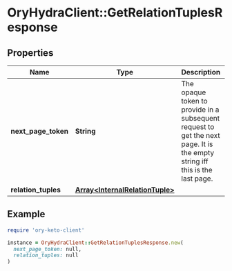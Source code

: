 # OryHydraClient::GetRelationTuplesResponse

## Properties

| Name | Type | Description | Notes |
| ---- | ---- | ----------- | ----- |
| **next_page_token** | **String** | The opaque token to provide in a subsequent request to get the next page. It is the empty string iff this is the last page. | [optional] |
| **relation_tuples** | [**Array&lt;InternalRelationTuple&gt;**](InternalRelationTuple.md) |  | [optional] |

## Example

```ruby
require 'ory-keto-client'

instance = OryHydraClient::GetRelationTuplesResponse.new(
  next_page_token: null,
  relation_tuples: null
)
```

